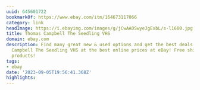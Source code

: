 ```yaml
---
uuid: 645601722
bookmarkOf: https://www.ebay.com/itm/164673117066
category: link
headImage: https://i.ebayimg.com/images/g/jCwAAOSwyeJgExbL/s-l1600.jpg
title: Thomas Campbell The Seedling VHS
domain: ebay.com
description: Find many great new & used options and get the best deals for Thomas
  Campbell The Seedling VHS at the best online prices at eBay! Free shipping for many
  products!
tags:
- ebay
date: '2023-09-05T19:56:41.368Z'
highlights:
---
```



